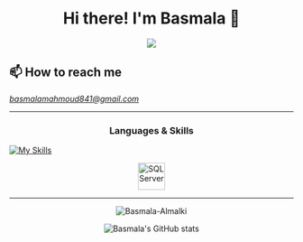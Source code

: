  <h1 align="center">Hi there! I'm Basmala 👋</h1>

<p align="center">
  <img src="https://user-images.githubusercontent.com/74038190/225813708-98b745f2-7d22-48cf-9150-083f1b00d6c9.gif" />
</p>

## 📫 How to reach me  
*basmalamahmoud841@gmail.com*

---

<h3 align="center">Languages & Skills</h3>

[![My Skills](https://skillicons.dev/icons?i=cpp,py,java,js,nodejs,express,django,react,html,css,mongodb,sklearn,sqlite,git,github)](https://skillicons.dev)
<p align="center">
  <img src="https://cdn.jsdelivr.net/gh/devicons/devicon/icons/microsoftsqlserver/microsoftsqlserver-plain.svg" width="48" height="48" title="SQL Server"/>
</p>

---

<p align="center">
  <img src="https://github-readme-stats.vercel.app/api/top-langs?username=Basmala-Almalki&show_icons=true&locale=en&layout=compact&theme=nightowl" alt="Basmala-Almalki" />
</p>

<p align="center">
  <img src="https://github-readme-stats.vercel.app/api?username=Basmala-Almalki&theme=nightowl&show_icons=true" alt="Basmala's GitHub stats" />
</p>
